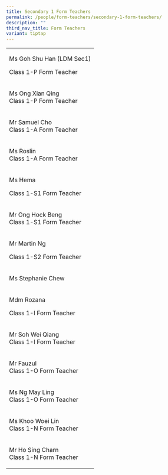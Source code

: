 ```yaml
---
title: Secondary 1 Form Teachers
permalink: /people/form-teachers/secondary-1-form-teachers/
description: ""
third_nav_title: Form Teachers
variant: tiptap
---
```

<table><tbody><tr><td rowspan="1" colspan="1"><p>Ms Goh Shu Han (LDM Sec1)</p><p>Class 1-P Form Teacher</p></td></tr><tr><td rowspan="1" colspan="1"><p>Ms Ong Xian Qing<br>Class 1-P Form Teacher</p></td></tr><tr><td rowspan="1" colspan="1"><p>Mr Samuel Cho<br>Class 1-A Form Teacher</p></td></tr><tr><td rowspan="1" colspan="1"><p>Ms Roslin<br>Class 1-A Form Teacher</p></td></tr><tr><td rowspan="1" colspan="1"><p>Ms Hema</p><p>Class 1-S1 Form Teacher</p></td></tr><tr><td rowspan="1" colspan="1"><p>Mr Ong Hock Beng<br>Class 1-S1 Form Teacher</p></td></tr><tr><td rowspan="1" colspan="1"><p>Mr Martin Ng</p><p>Class 1-S2 Form Teacher</p></td></tr><tr><td rowspan="1" colspan="1"><p>Ms Stephanie Chew</p></td></tr><tr><td rowspan="1" colspan="1"><p>Mdm Rozana</p><p>Class 1-I Form Teacher&nbsp;</p></td></tr><tr><td rowspan="1" colspan="1"><p>Mr Soh Wei Qiang<br>Class 1-I Form Teacher</p></td></tr><tr><td rowspan="1" colspan="1"><p>Mr Fauzul<br>Class 1-O Form Teacher</p></td></tr><tr><td rowspan="1" colspan="1"><p>Ms Ng May Ling<br>Class 1-O Form Teacher<br></p></td></tr><tr><td rowspan="1" colspan="1"><p>Ms Khoo Woei Lin<br>Class 1-N Form Teacher</p></td></tr><tr><td rowspan="1" colspan="1"><p>Mr Ho Sing Charn<br>Class 1-N Form Teacher</p></td></tr></tbody></table><p></p>